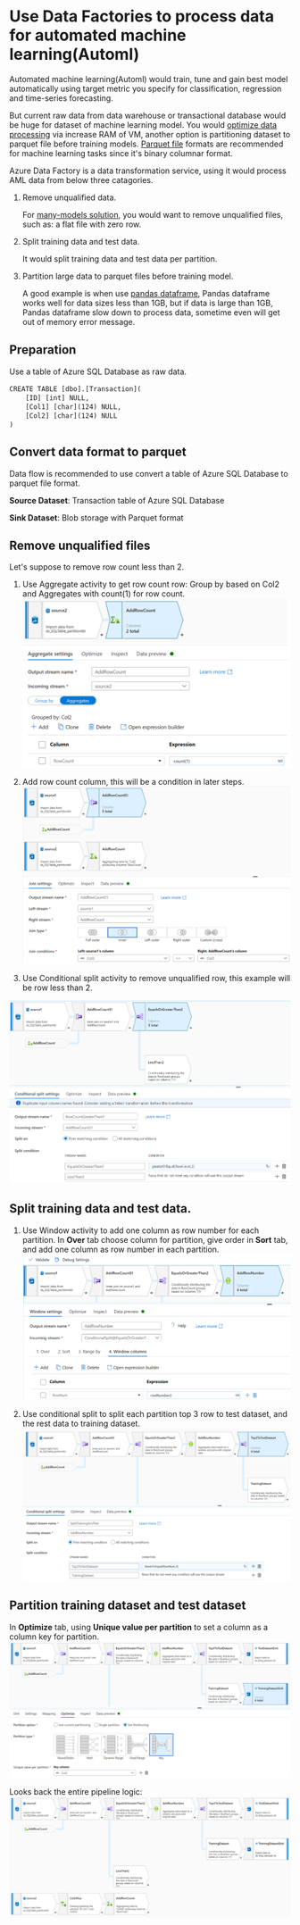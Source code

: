 # Use Data Factories to process data for automated machine learning(Automl)

Automated machine learning(Automl) would train, tune and gain best model automatically using target metric you specify for classification, regression and time-series forecasting. 

But current raw data from data warehouse or transactional database would be huge for dataset of machine learning model. You would [optimize data processing](https://docs.microsoft.com/en-us/azure/machine-learning/concept-optimize-data-processing) via increase RAM of VM, another option is partitioning dataset to parquet file before training models. [Parquet file](https://parquet.apache.org/) formats are recommended for machine learning tasks since it's binary columnar format.

Azure Data Factory is a data transformation service, using it would process AML data from below three catagories. 

1. Remove unqualified data.

    For [many-models solution](https://github.com/microsoft/solution-accelerator-many-models), you would want to remove unqualified files, such as: a flat file with zero row. 

1. Split training data and test data. 
    
     It would split training data and test data per partition. 

1. Partition large data to parquet files before training model. 

    A good example is when use [pandas dataframe](https://pandas.pydata.org/pandas-docs/stable/getting_started/overview.html), Pandas dataframe works well for data sizes less than 1GB, but if data is large than 1GB, Pandas dataframe slow down to process data, sometime even will get out of memory error message. 


## Preparation
Use a table of Azure SQL Database as raw data. 
```
CREATE TABLE [dbo].[Transaction](
	[ID] [int] NULL,
	[Col1] [char](124) NULL,
	[Col2] [char](124) NULL
) 
```

## Convert data format to parquet
Data flow is recommended to use convert a table of Azure SQL Database to parquet file format. 

**Source Dataset**: Transaction table of Azure SQL Database

**Sink Dataset**: Blob storage with Parquet format


## Remove unqualified files
Let's suppose to remove row count less than 2.

1. Use Aggregate activity to get row count row: Group by based on Col2 and Aggregates with count(1) for row count. 
![Get Row Count](./Images/AggregateActivityAddRowCount.png)

1. Add row count column, this will be a condition in later steps. 
![Add Row Count Column](./Images/JoinActivityRowCountS1.png)

1. Use Conditional split activity to remove unqualified row, this example will be row less than 2.  

![Conditional Split based on row count](./Images/ConditionalSplitEquelsOrGreaterThan2.png)


## Split training data and test data. 

1. Use Window activity to add one column as row number for each partition. 
In **Over** tab choose column for partition, give order in **Sort** tab, and add one column as row number in each partition. 
![Conditional Split based on row count](./Images/WindowActivityAddRowNumber.png)

1. Use conditional split to split each partition top 3 row to test dataset, and the rest data to training dataset. 
![SplitTrainingDatasetAndTestDataset](./Images/SplitTrainingDatasetAndTestDataset.png)

## Partition training dataset and test dataset

In **Optimize** tab, using **Unique value per partition** to set a column as a column key for partition.  
![SplitTrainingDatasetAndTestDataset](./Images/PartitionSink.png)

Looks back the entire pipeline logic: 
![EntirePipeline](./Images/EntirePipeline.png)



